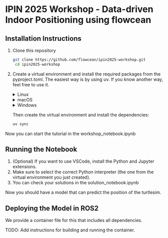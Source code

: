 # IPIN 2025 Workshop - Data-driven Indoor Positioning using flowcean

## Installation Instructions

1. Clone this repository

   ```bash
   git clone https://github.com/flowcean/ipin2025-workshop.git
    cd ipin2025-workshop
    ```

2. Create a virtual environment and install the required packages from the pyproject.toml. The easiest way is by using uv. If you know another way, feel free to use it.

    <details>
    <summary>Linux</summary>

    ```bash
    curl -LsSf https://astral.sh/uv/install.sh | sh
    ```

    </details>

    <details>
    <summary>macOS</summary>

    ```bash
    curl -LsSf https://astral.sh/uv/install.sh | sh
    ```

    </details>

    <details>
    <summary>Windows</summary>

    ```powershell
    powershell -ExecutionPolicy ByPass -c "irm https://astral.sh/uv/install.ps1 | iex"
    ```

    </details>

    Then create the virtual environment and install the dependencies:

    ```bash
    uv sync
    ```

Now you can start the tutorial in the workshop_notebook.ipynb

## Running the Notebook

1. (Optional) If you want to use VSCode, install the Python and Jupyter extensions.
2. Make sure to select the correct Python interpreter (the one from the virtual environment you just created).
3. You can check your solutions in the solution_notebook.ipynb

Now you should have a model that can predict the position of the turtlesim.

## Deploying the Model in ROS2

We provide a container file for this that includes all dependencies.

TODO: Add instructions for building and running the container.
